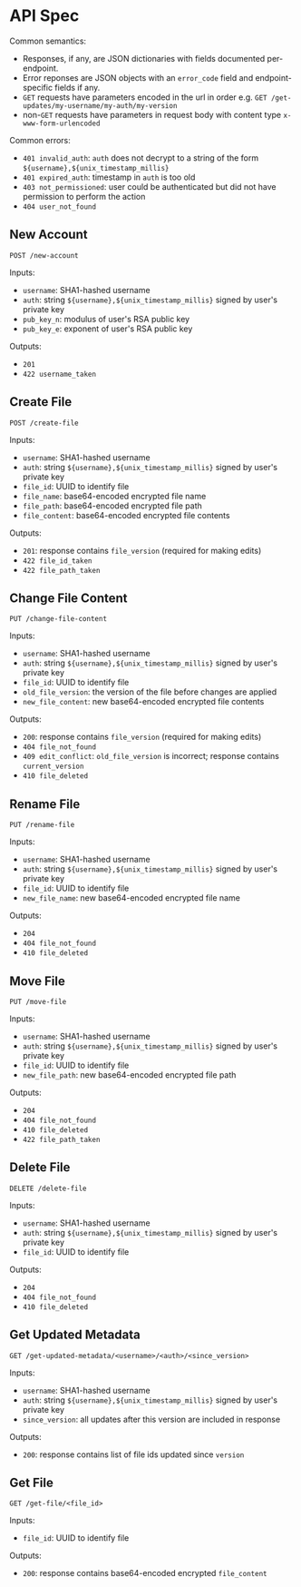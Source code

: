 # API Spec

Common semantics:
+ Responses, if any, are JSON dictionaries with fields documented per-endpoint.
+ Error reponses are JSON objects with an `error_code` field and endpoint-specific fields if any.
+ `GET` requests have parameters encoded in the url in order e.g. `GET /get-updates/my-username/my-auth/my-version`
+ non-`GET` requests have parameters in request body with content type `x-www-form-urlencoded`

Common errors:
+ `401 invalid_auth`: `auth` does not decrypt to a string of the form `${username},${unix_timestamp_millis}`
+ `401 expired_auth`: timestamp in `auth` is too old
+ `403 not_permissioned`: user could be authenticated but did not have permission to perform the action
+ `404 user_not_found`

## New Account

`POST /new-account`

Inputs:
+ `username`: SHA1-hashed username
+ `auth`: string `${username},${unix_timestamp_millis}` signed by user's private key
+ `pub_key_n`: modulus of user's RSA public key 
+ `pub_key_e`: exponent of user's RSA public key

Outputs:
+ `201`
+ `422 username_taken`

## Create File

`POST /create-file`

Inputs:
+ `username`: SHA1-hashed username
+ `auth`: string `${username},${unix_timestamp_millis}` signed by user's private key
+ `file_id`: UUID to identify file
+ `file_name`: base64-encoded encrypted file name
+ `file_path`: base64-encoded encrypted file path
+ `file_content`: base64-encoded encrypted file contents

Outputs:
+ `201`: response contains `file_version` (required for making edits)
+ `422 file_id_taken`
+ `422 file_path_taken`

## Change File Content

`PUT /change-file-content`

Inputs:
+ `username`: SHA1-hashed username
+ `auth`: string `${username},${unix_timestamp_millis}` signed by user's private key
+ `file_id`: UUID to identify file
+ `old_file_version`: the version of the file before changes are applied
+ `new_file_content`: new base64-encoded encrypted file contents

Outputs:
+ `200`: response contains `file_version` (required for making edits)
+ `404 file_not_found`
+ `409 edit_conflict`: `old_file_version` is incorrect; response contains `current_version`
+ `410 file_deleted`

## Rename File

`PUT /rename-file`

Inputs:
+ `username`: SHA1-hashed username
+ `auth`: string `${username},${unix_timestamp_millis}` signed by user's private key
+ `file_id`: UUID to identify file
+ `new_file_name`: new base64-encoded encrypted file name

Outputs:
+ `204`
+ `404 file_not_found`
+ `410 file_deleted`

## Move File

`PUT /move-file`

Inputs:
+ `username`: SHA1-hashed username
+ `auth`: string `${username},${unix_timestamp_millis}` signed by user's private key
+ `file_id`: UUID to identify file
+ `new_file_path`: new base64-encoded encrypted file path

Outputs:
+ `204`
+ `404 file_not_found`
+ `410 file_deleted`
+ `422 file_path_taken`

## Delete File

`DELETE /delete-file`

Inputs:
+ `username`: SHA1-hashed username
+ `auth`: string `${username},${unix_timestamp_millis}` signed by user's private key
+ `file_id`: UUID to identify file

Outputs:
+ `204`
+ `404 file_not_found`
+ `410 file_deleted`

## Get Updated Metadata

`GET /get-updated-metadata/<username>/<auth>/<since_version>`

Inputs:
+ `username`: SHA1-hashed username
+ `auth`: string `${username},${unix_timestamp_millis}` signed by user's private key
+ `since_version`: all updates after this version are included in response

Outputs:
+ `200`: response contains list of file ids updated since `version`

## Get File

`GET /get-file/<file_id>`

Inputs:
+ `file_id`: UUID to identify file

Outputs:
+ `200`: response contains base64-encoded encrypted `file_content`

